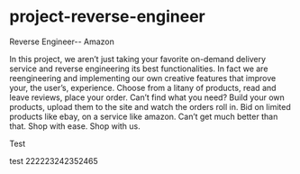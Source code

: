 # project-reverse-engineer

Reverse Engineer-- Amazon

In this project, we aren’t just taking your favorite on-demand delivery service and reverse engineering its best functionalities. In fact we are reengineering and implementing our own creative features that improve your, the user’s, experience. Choose from a litany of products, read and leave reviews, place your order. Can’t find what you need? Build your own products, upload them to the site and watch the orders roll in. Bid on limited products like ebay, on a service like amazon. Can’t get much better than that. Shop with ease. Shop with us. 



Test

test 222223242352465
